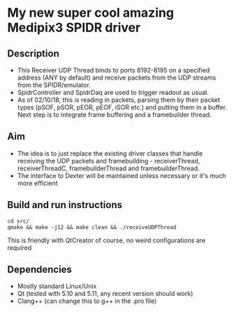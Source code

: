 # My new super cool amazing Medipix3 SPIDR driver

## Description
* This Receiver UDP Thread binds to ports 8192-8195 on a specified address (ANY by default) and receive packets from the UDP streams from the SPIDR/emulator.
* SpidrController and SpidrDaq are used to trigger readout as usual.
* As of 02/10/18, this is reading in packets, parsing them by their packet types (pSOF, pSOR, pEOR, pEOF, iSOR etc.) and putting them in a buffer. Next step is to integrate frame buffering and a framebuilder thread.

## Aim
* The idea is to just replace the existing driver classes that handle receiving the UDP packets and framebuilding - receiverThread, receiverThreadC, framebuilderThread and framebuilderThread.
* The interface to Dexter will be maintained unless necessary or it's much more efficient

## Build and run instructions
```
cd src/
qmake && make -j12 && make clean && ./receiveUDPThread
```
This is friendly with QtCreator of course, no weird configurations are required

## Dependencies
* Mostly standard Linux/Unix
* Qt (tested with 5.10 and 5.11, any recent version should work)
* Clang++ (can change this to g++ in the .pro file)

